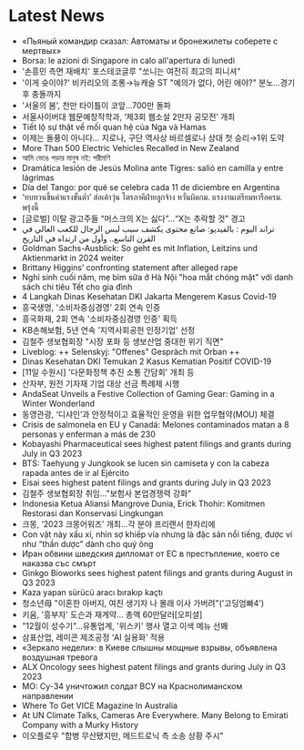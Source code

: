 # Latest News
-  «Пьяный командир сказал: Автоматы и бронежилеты соберете с мертвых»
-  Borsa: le azioni di Singapore in calo all'apertura di lunedi
-  '손흥민 측면 재배치' 포스테코글루 "쏘니는 여전히 최고의 피니셔"
-  '이게 슛이야?' 비카리오의 조롱→뉴캐슬 ST "예의가 없다, 어린 애야?" 분노...경기 후 충돌까지
-  '서울의 봄', 천만 타이틀이 코앞…700만 돌파
-  서울사이버대 웹문예창작학과, ‘제3회 웹소설 2만자 공모전’ 개최
-  Tiết lộ sự thật về mối quan hệ của Nga và Hamas
-  이제는 돌풍이 아니다... 지로나, 구단 역사상 바르셀로나 상대 첫 승리→1위 도약
-  More Than 500 Electric Vehicles Recalled in New Zealand
-  আমি ভেঙে পড়ার মানুষ নই: পরীমণি
-  Dramática lesión de Jesús Molina ante Tigres: salió en camilla y entre lágrimas
-  Día del Tango: por qué se celebra cada 11 de diciembre en Argentina
-  ‘ทบทวนขึ้นค่าแรงขั้นต่ำ’ ส่อเค้าวุ่น ไตรภาคีฝ่ายลูกจ้าง หวั่นผิดกม. แรงงานเตรียมหารือครม. พรุ่งนี้
-  [글로벌] 이탈 광고주들 “머스크의 X는 싫다”…“X는 추락할 것” 경고
-  تراند اليوم : بالفيديو: صانع محتوى يكشف سبب لبس الرجال للكعب العالي في القرن التاسع.. وأول من ارتداه في التاريخ
-  Goldman Sachs-Ausblick: So geht es mit Inflation, Leitzins und Aktienmarkt in 2024 weiter
-  Brittany Higgins’ confronting statement after alleged rape
-  Nghỉ sinh cuối năm, mẹ bỉm sữa ở Hà Nội "hoa mắt chóng mặt" với danh sách chi tiêu Tết cho gia đình
-  4 Langkah Dinas Kesehatan DKI Jakarta Mengerem Kasus Covid-19
-  흥국생명, '소비자중심경영' 2회 연속 인증
-  흥국화재, 2회 연속 '소비자중심경영 인증' 획득
-  KB손해보험, 5년 연속 '지역사회공헌 인정기업' 선정
-  김철주 생보협회장 "시장 포화 등 생보산업 중대한 위기 직면"
-  Liveblog: ++ Selenskyj: "Offenes" Gespräch mit Orban ++
-  Dinas Kesehatan DKI Temukan 2 Kasus Kematian Positif COVID-19
-  [11일 수원시] '다문화정책 추진 소통 간담회' 개최 등
-  산자부, 원전 기자재 기업 대상 선금 특례제 시행
-  AndaSeat Unveils a Festive Collection of Gaming Gear: Gaming in a Winter Wonderland
-  동영관광, ‘디샤인’과 안정적이고 효율적인 운영을 위한 업무협약(MOU) 체결
-  Crisis de salmonela en EU y Canadá: Melones contaminados matan a 8 personas y enferman a más de 230
-  Kobayashi Pharmaceutical sees highest patent filings and grants during July in Q3 2023
-  BTS: Taehyung y Jungkook se lucen sin camiseta y con la cabeza rapada antes de ir al Ejército
-  Eisai sees highest patent filings and grants during July in Q3 2023
-  김철주 생보협회장 취임…"보험사 본업경쟁력 강화"
-  Indonesia Ketua Aliansi Mangrove Dunia, Erick Thohir: Komitmen Restorasi dan Konservasi Lingkungan
-  크몽, ‘2023 크몽어워즈’ 개최…각 분야 프리랜서 한자리에
-  Con vật này xấu xí, nhìn sợ khiếp vía nhưng là đặc sản nổi tiếng, được ví như “thần dược” dành cho quý ông
-  Иран обвини шведския дипломат от ЕС в престъпление, което се наказва със смърт
-  Ginkgo Bioworks sees highest patent filings and grants during August in Q3 2023
-  Kaza yapan sürücü aracı bırakıp kaçtı
-  청소년母 "이혼한 아버지, 여친 생기자 나 몰래 이사 가버려"('고딩엄빠4')
-  키움, '흥부자' 도슨과 재계약… 총액 60만달러[오피셜]
-  "12월이 성수기"…유통업계, '위스키' 행사 열고 이색 메뉴 선봬
-  삼표산업, 레미콘 제조공정 ‘AI 실용화’ 적용
-  «Зеркало недели»: в Киеве слышны мощные взрывы, объявлена воздушная тревога
-  ALX Oncology sees highest patent filings and grants during July in Q3 2023
-  МО: Су-34 уничтожил солдат ВСУ на Краснолиманском направлении
-  Where To Get VICE Magazine In Australia
-  At UN Climate Talks, Cameras Are Everywhere. Many Belong to Emirati Company with a Murky History
-  이오플로우 "합병 무산됐지만, 메드트로닉 측 소송 상황 주시"
